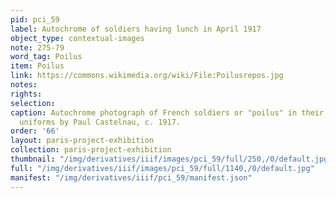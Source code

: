 ```yaml
---
pid: pci_59
label: Autochrome of soldiers having lunch in April 1917
object_type: contextual-images
note: 275-79
word_tag: Poilus
item: Poilus
link: https://commons.wikimedia.org/wiki/File:Poilusrepos.jpg
notes: 
rights: 
selection: 
caption: Autochrome photograph of French soldiers or "poilus" in their trademark blue
  uniforms by Paul Castelnau, c. 1917.
order: '66'
layout: paris-project-exhibition
collection: paris-project-exhibition
thumbnail: "/img/derivatives/iiif/images/pci_59/full/250,/0/default.jpg"
full: "/img/derivatives/iiif/images/pci_59/full/1140,/0/default.jpg"
manifest: "/img/derivatives/iiif/pci_59/manifest.json"
---
```

